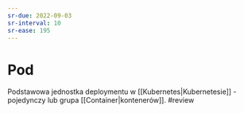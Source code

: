 ```yaml
---
sr-due: 2022-09-03
sr-interval: 10
sr-ease: 195
---
```


# Pod
Podstawowa jednostka deploymentu w [[Kubernetes|Kubernetesie]] - pojedynczy lub grupa [[Container|kontenerów]].
#review
